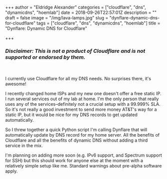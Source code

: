 +++
author = "Eldridge Alexander"
categories = ["cloudflare", "dns", "dynamicdns", "hoemlab"]
date = 2018-09-26T22:57:01Z
description = ""
draft = false
image = "/img/lava-lamps.jpg"
slug = "dynflare-dynamic-dns-for-cloudflare"
tags = ["cloudflare", "dns", "dynamicdns", "hoemlab"]
title = "Dynflare: Dynamic DNS for Cloudflare"

+++

### *Disclaimer: This is not a product of Cloudflare and is not supported or endorsed by them.*
<br></br>
I currently use Cloudflare for all my DNS needs. No surprises there, it's awesome!

I recently changed home ISPs and my new one doesn't offer a free static IP. I run several services out of my lab at home. I'm the only person that really uses any of the services–definitely not a crucial setup with a 99.999% SLA. So it's not really a good investment to send more money AT&T's way for a static IP, but it would be nice for my DNS records to get updated automatically.

So I threw together a quick Python script I'm calling Dynflare that will automatically update by DNS record for my home server. All the benefits of Cloudflare and all the benefits of dynamic DNS without adding a third service in the mix.

I'm planning on adding more soon (e.g. IPv6 support, and Spectrum support for SSH) but this should work for anyone else at the moment with a relatively simple setup like me. Standard warnings about pre-alpha software apply.